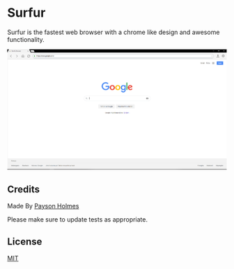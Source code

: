 # Surfur

Surfur is the fastest web browser with a chrome like design and awesome functionality.

![Home Page](ss.png)

## Credits
Made By [Payson Holmes](https://github.com/P-DennyGamingYT/)

Please make sure to update tests as appropriate.

## License
[MIT](https://choosealicense.com/licenses/mit/)
